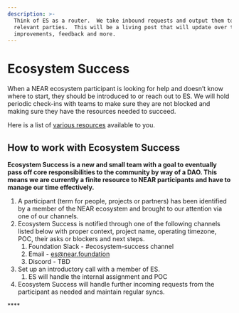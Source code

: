 ```yaml
---
description: >-
  Think of ES as a router.  We take inbound requests and output them to the
  relevant parties.  This will be a living post that will update over time with
  improvements, feedback and more.
---
```


# Ecosystem Success

When a NEAR ecosystem participant is looking for help and doesn’t know where to start, they should be introduced to or reach out to ES.  We will hold periodic check-ins with teams to make sure they are not  blocked and making sure they have the resources needed to succeed.

Here is a list of [various resources](https://app.gitbook.com/@near/s/wiki/~/drafts/-MiNS9bGxERQ_zabhY8L/getting-started/ecosystem-success/resources-available) available to you.

## **How to work with Ecosystem Success**

**Ecosystem Success is a new and small team with a goal to eventually pass off core responsibilities to the community by way of a DAO. This means we are currently a finite resource to NEAR participants and have to manage our time effectively.**

1. A participant \(term for people, projects or partners\) has been identified by a member of the NEAR ecosystem and brought to our attention via one of our channels.
2. Ecosystem Success is notified through one of the following channels listed below with proper context, project name, operating timezone, POC, their asks or blockers and next steps. 
   1. Foundation Slack - \#ecosystem-success channel
   2. Email - es@near.foundation
   3. Discord - TBD
3. Set up an introductory call with a member of ES.
   1. ES will handle the internal assignment and POC
4. Ecosystem Success will handle further incoming requests from the participant as needed and maintain regular syncs.

\*\*\*\*

